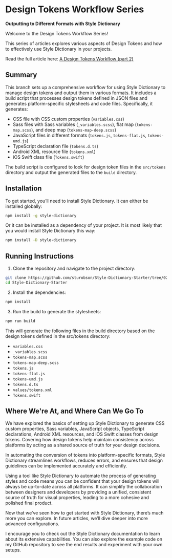 # Design Tokens Workflow Series

**Outputting to Different Formats with Style Dictionary**

Welcome to the Design Tokens Workflow Series!

This series of articles explores various aspects of Design Tokens and how to effectively use Style Dictionary in your projects.

Read the full article here: [A Design Tokens Workflow (part 2)](https://www.alwaystwisted.com/articles/a-design-tokens-workflow-part-2)

## Summary

This branch sets up a comprehensive workflow for using Style Dictionary to manage design tokens and output them in various formats. It includes a build script that processes design tokens defined in JSON files and generates platform-specific stylesheets and code files. Specifically, it generates:

- CSS file with CSS custom properties (`variables.css`)
- Sass files with Sass variables (`_variables.scss`), flat map (`tokens-map.scss`), and deep map (`tokens-map-deep.scss`)
- JavaScript files in different formats (`tokens.js`, `tokens-flat.js`, `tokens-umd.js`)
- TypeScript declaration file (`tokens.d.ts`)
- Android XML resource file (`tokens.xml`)
- iOS Swift class file (`Tokens.swift`)

The build script is configured to look for design token files in the `src/tokens` directory and output the generated files to the `build` directory.

## Installation

To get started, you’ll need to install Style Dictionary. It can either be installed globally:

```bash
npm install -g style-dictionary
```

Or it can be installed as a dependency of your project. It is most likely that you would install Style Dictionary this way:

```bash
npm install -D style-dictionary
```

## Running Instructions

1. Clone the repository and navigate to the project directory:

```bash
git clone https://github.com/sturobson/Style-Dictionary-Starter/tree/02-Different-Formats
cd Style-Dictionary-Starter
```

2. Install the dependencies:

```bash
npm install
```

3. Run the build to generate the stylesheets:

```bash
npm run build
```

This will generate the following files in the build directory based on the design tokens defined in the src/tokens directory:

- `variables.css`
- `_variables.scss`
- `tokens-map.scss`
- `tokens-map-deep.scss`
- `tokens.js`
- `tokens-flat.js`
- `tokens-umd.js`
- `tokens.d.ts`
- `values/tokens.xml`
- `Tokens.swift`

## Where We're At, and Where Can We Go To

We have explored the basics of setting up Style Dictionary to generate CSS custom properties, Sass variables, JavaScript objects, TypeScript declarations, Android XML resources, and iOS Swift classes from design tokens. Covering how design tokens help maintain consistency across platforms by acting as a shared source of truth for your design decisions.

In automating the conversion of tokens into platform-specific formats, Style Dictionary streamlines workflows, reduces errors, and ensures that design guidelines can be implemented accurately and efficiently.

Using a tool like Style Dictionary to automate the process of generating styles and code means you can be confident that your design tokens will always be up-to-date across all platforms. It can simplify the collaboration between designers and developers by providing a unified, consistent source of truth for visual properties, leading to a more cohesive and polished final product.

Now that we’ve seen how to get started with Style Dictionary, there’s much more you can explore. In future articles, we’ll dive deeper into more advanced configurations.

I encourage you to check out the Style Dictionary documentation to learn about its extensive capabilities. You can also explore the example code on my GitHub repository to see the end results and experiment with your own setups.
